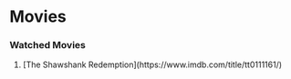 # Movies

### Watched Movies
<ol>
  <li>[The Shawshank Redemption](https://www.imdb.com/title/tt0111161/)</li>
</ol>
